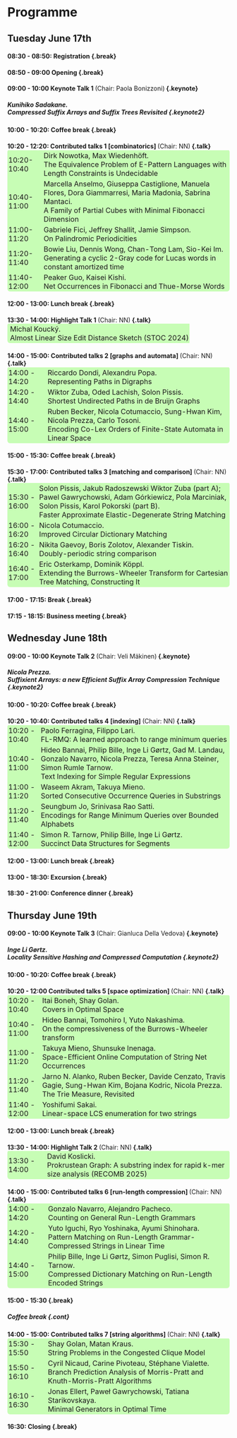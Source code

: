 <style type="text/css">
tbody { 
  width:100%;
  border: 0px;
  border-collapse:collapse;
}
table { 
  width:100%;
  border: 0px;
  border-collapse:collapse;
  border-radius: 6px; 
  margin-top: -20px;
}
th { 
  padding:1px;
  border: 0px;
  font-size: 16px; 
}
td { padding:2px;
  background-color: #c7fdb5; 
  }
.keynote {
    background-color: #ffffc2;
    padding: 5px;
    border: 1px solid #000;
    border-radius: 11px;
  display:block;
}
.keynote2 {
  background-color: #ffffc2;
  padding: 5px;
  border: 0px solid #000;
  border-radius: 11px;
  font-size: 14px; 
  font-weight: normal;
  display:block;
  margin-top: -20px;
}
.break {
    background-color: #ffcfdc;
    padding: 5px;
    border: 1px solid #000;
    border-radius: 11px;
  display:block;
}
.talk {
  background-color: #c7fdb5; 
    padding: 5px;
    border: 1px solid #000;
    border-radius: 11px;
  display:block;
}
.chair {
	font-size: 14px; 
  font-weight: normal;
  display:inline;
}
</style>

# Programme


## Tuesday June 17th

#### 08:30 - 08:50: Registration {.break}

#### 08:50 - 09:00 Opening {.break}

  
#### 09:00 - 10:00 Keynote Talk 1 <div class="chair">(Chair: Paola Bonizzoni)</div> {.keynote}
##### Kunihiko Sadakane.<br> Compressed Suffix Arrays and Suffix Trees Revisited {.keynote2}

#### 10:00 - 10:20: Coffee break {.break}
  
#### 10:20 - 12:20: Contributed talks 1 [combinatorics] <div class="chair">(Chair: NN)</div> {.talk}

| <a></a> | <a></a> |
| --- | :--- |
| 10:20-10:40 | Dirk Nowotka, Max Wiedenhöft.<br> The Equivalence Problem of E-Pattern Languages with Length Constraints is Undecidable |
| 10:40-11:00 | Marcella Anselmo, Giuseppa Castiglione, Manuela Flores, Dora Giammarresi, Maria Madonia, Sabrina Mantaci.<br> A Family of Partial Cubes with Minimal Fibonacci Dimension |
| 11:00-11:20 | Gabriele Fici, Jeffrey Shallit, Jamie Simpson.<br> On Palindromic Periodicities |
| 11:20-11:40 | Bowie Liu, Dennis Wong, Chan-Tong Lam, Sio-Kei Im.<br> Generating a cyclic 2-Gray code for Lucas words in constant amortized time |
| 11:40-12:00 | Peaker Guo, Kaisei Kishi.<br>  Net Occurrences in Fibonacci and Thue-Morse Words |


#### 12:00 - 13:00: Lunch break {.break}
  
#### 13:30 - 14:00: Highlight Talk 1 <div class="chair">(Chair: NN)</div> {.talk}
	
| <a></a> | <a></a> |
| --- | :--- |
|  | Michal Koucký.<br> Almost Linear Size Edit Distance Sketch (STOC 2024) |


#### 14:00 - 15:00: Contributed talks 2 [graphs and automata] <div class="chair">(Chair: NN)</div>  {.talk}

| <a></a> | <a></a> |
| --- | :--- |
| 14:00 - 14:20 | Riccardo Dondi, Alexandru Popa.<br>  Representing Paths in Digraphs
| 14:20 - 14:40 | Wiktor Zuba, Oded Lachish, Solon Pissis.<br> Shortest Undirected Paths in de Bruijn Graphs
| 14:40 - 15:00 | Ruben Becker, Nicola Cotumaccio, Sung-Hwan Kim, Nicola Prezza, Carlo Tosoni.<br> Encoding Co-Lex Orders of Finite-State Automata in Linear Space
	
#### 15:00 - 15:30: Coffee break {.break}
  
#### 15:30 - 17:00: Contributed talks 3 [matching and comparison] <div class="chair">(Chair: NN)</div> {.talk}

| <a></a> | <a></a> |
| --- | :--- |
| 15:30 - 16:00 | Solon Pissis, Jakub Radoszewski Wiktor Zuba (part A); Pawel Gawrychowski, Adam Górkiewicz, Pola Marciniak, Solon Pissis, Karol Pokorski (part B).<br>  Faster Approximate Elastic-Degenerate String Matching
| 16:00 - 16:20 | Nicola Cotumaccio.<br> Improved Circular Dictionary Matching |
| 16:20 - 16:40 | Nikita Gaevoy, Boris Zolotov, Alexander Tiskin.<br> Doubly-periodic string comparison |
| 16:40 - 17:00 | Eric Osterkamp, Dominik Köppl.<br> Extending the Burrows-Wheeler Transform for Cartesian Tree Matching, Constructing It |


#### 17:00 - 17:15: Break {.break}

#### 17:15 - 18:15: Business meeting {.break}
	
## Wednesday June 18th


#### 09:00 - 10:00 Keynote Talk 2 <div class="chair">(Chair: Veli Mäkinen)</div> {.keynote}
##### Nicola Prezza.<br> Suffixient Arrays: a new Efficient Suffix Array Compression Technique {.keynote2}

#### 10:00 - 10:20: Coffee break {.break}

#### 10:20 - 10:40: Contributed talks 4 [indexing] <div class="chair">(Chair: NN)</div> {.talk}

| <a></a> | <a></a> |
| --- | :--- |
| 10:20 - 10:40 | Paolo Ferragina, Filippo Lari.<br> FL-RMQ: A learned approach to range minimum queries |
| 10:40 - 11:00 | Hideo Bannai, Philip Bille, Inge Li Gørtz, Gad M. Landau, Gonzalo Navarro, Nicola Prezza, Teresa Anna Steiner, Simon Rumle Tarnow.<br> Text Indexing for Simple Regular Expressions |
| 11:00 - 11:20 | Waseem Akram, Takuya Mieno.<br> Sorted Consecutive Occurrence Queries in Substrings |
| 11:20 - 11:40 | Seungbum Jo, Srinivasa Rao Satti.<br> Encodings for Range Minimum Queries over Bounded Alphabets |
| 11:40 - 12:00 | Simon R. Tarnow, Philip Bille, Inge Li Gørtz.<br> Succinct Data Structures for Segments |
	
#### 12:00 - 13:00: Lunch break {.break}
#### 13:00 - 18:30: Excursion {.break}
#### 18:30 - 21:00: Conference dinner {.break}

	
## Thursday June 19th

#### 09:00 - 10:00 Keynote Talk 3 <div class="chair">(Chair: Gianluca Della Vedova)</div> {.keynote}
##### Inge Li Gørtz.<br> Locality Sensitive Hashing and Compressed Computation {.keynote2}
 
#### 10:00 - 10:20: Coffee break {.break}
  
#### 10:20 - 12:00 Contributed talks 5 [space optimization] <div class="chair">(Chair: NN)</div> {.talk}

| <a></a> | <a></a> |
| --- | :--- |
| 10:20 - 10:40 | Itai Boneh, Shay Golan.<br> Covers in Optimal Space |
| 10:40 - 11:00 | Hideo Bannai, Tomohiro I, Yuto Nakashima.<br> On the compressiveness of the Burrows-Wheeler transform |
| 11:00 - 11:20 | Takuya Mieno, Shunsuke Inenaga.<br> Space-Efficient Online Computation of String Net Occurrences |
| 11:20 - 11:40 | Jarno N. Alanko, Ruben Becker, Davide Cenzato, Travis Gagie, Sung-Hwan Kim, Bojana Kodric, Nicola Prezza.<br>  The Trie Measure, Revisited |
| 11:40 - 12:00 | Yoshifumi Sakai.<br> Linear-space LCS enumeration for two strings |
	
#### 12:00 - 13:00: Lunch break {.break}
	
#### 13:30 - 14:00: Highlight Talk 2 <div class="chair">(Chair: NN)</div> {.talk}
	
| <a></a> | <a></a> |
| --- | :--- |
| 13:30 - 14:00 | David Koslicki.<br> Prokrustean Graph: A substring index for rapid k-mer size analysis (RECOMB 2025) |

#### 14:00 - 15:00: Contributed talks 6 [run-length compression] <div class="chair">(Chair: NN)</div> {.talk}

| <a></a> | <a></a> |
| --- | :--- |
| 14:00 - 14:20 | Gonzalo Navarro, Alejandro Pacheco.<br> Counting on General Run-Length Grammars |
| 14:20 - 14:40 | Yuto Iguchi, Ryo Yoshinaka, Ayumi Shinohara.<br> Pattern Matching on Run-Length Grammar-Compressed Strings in Linear Time |
| 14:40 - 15:00 | Philip Bille, Inge Li Gørtz, Simon Puglisi, Simon R. Tarnow.<br> Compressed Dictionary Matching on Run-Length Encoded Strings |
	
#### 15:00 - 15:30 {.break}
##### Coffee break {.cont}
	
#### 14:00 - 15:00: Contributed talks 7 [string algorithms] <div class="chair">(Chair: NN)</div> {.talk}

| <a></a> | <a></a> |
| --- | :--- |
| 15:30 - 15:50 | Shay Golan, Matan Kraus.<br> String Problems in the Congested Clique Model |
| 15:50 - 16:10 | Cyril Nicaud, Carine Pivoteau, Stéphane Vialette.<br> Branch Prediction Analysis of Morris-Pratt and Knuth-Morris-Pratt Algorithms |
| 16:10 - 16:30 | Jonas Ellert, Paweł Gawrychowski, Tatiana Starikovskaya.<br>  Minimal Generators in Optimal Time |
	
#### 16:30:  Closing {.break}
